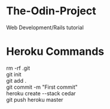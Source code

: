 # The-Odin-Project
Web Development/Rails tutorial

# Heroku Commands
rm -rf .git<br />
git init <br />
git add .<br />
git commit -m "First commit"<br />
heroku create --stack cedar<br />
git push heroku master<br />
